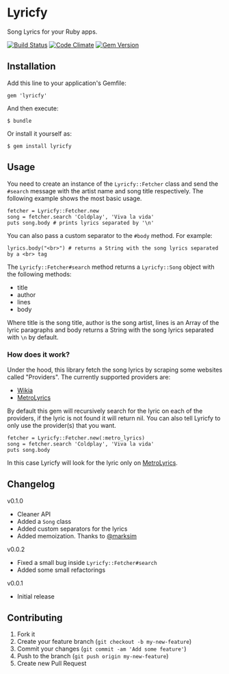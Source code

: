 # Lyricfy

Song Lyrics for your Ruby apps.

[![Build Status](https://travis-ci.org/javichito/Lyricfy.png?branch=master)](https://travis-ci.org/javichito/Lyricfy)
[![Code Climate](https://codeclimate.com/github/javichito/Lyricfy.png)](https://codeclimate.com/github/javichito/Lyricfy)
[![Gem Version](https://badge.fury.io/rb/lyricfy.png)](http://badge.fury.io/rb/lyricfy)

## Installation

Add this line to your application's Gemfile:

    gem 'lyricfy'

And then execute:

    $ bundle

Or install it yourself as:

    $ gem install lyricfy

## Usage

You need to create an instance of the <code>Lyricfy::Fetcher</code> class and send the <code>#search</code> message with the artist name and song title respectively. The following example shows the most basic usage.

    fetcher = Lyricfy::Fetcher.new
    song = fetcher.search 'Coldplay', 'Viva la vida'
    puts song.body # prints lyrics separated by '\n'

You can also pass a custom separator to the <code>#body</code> method. For example:

    lyrics.body("<br>") # returns a String with the song lyrics separated by a <br> tag

The <code>Lyricfy::Fetcher#search</code> method returns a <code>Lyricfy::Song</code> object with the following methods:

- title
- author
- lines
- body

Where title is the song title, author is the song artist, lines is an Array of the lyric paragraphs and body returns a String with the song lyrics separated with <code>\n</code> by default.

### How does it work?

Under the hood, this library fetch the song lyrics by scraping some websites called "Providers". The currently supported providers are:

- [Wikia](http://lyrics.wikia.com/Lyrics_Wiki)
- [MetroLyrics](http://www.metrolyrics.com/)

By default this gem will recursively search for the lyric on each of the providers, if the lyric is not found it will return nil. You can also tell Lyricfy to only use the provider(s) that you want.

    fetcher = Lyricfy::Fetcher.new(:metro_lyrics)
    song = fetcher.search 'Coldplay', 'Viva la vida'
    puts song.body

In this case Lyricfy will look for the lyric only on [MetroLyrics](http://www.metrolyrics.com/).

## Changelog

v0.1.0
- Cleaner API
- Added a <code>Song</code> class
- Added custom separators for the lyrics
- Added memoization. Thanks to [@marksim](https://github.com/marksim)

v0.0.2
- Fixed a small bug inside <code>Lyricfy::Fetcher#search</code>
- Added some small refactorings

v0.0.1
- Initial release

## Contributing

1. Fork it
2. Create your feature branch (`git checkout -b my-new-feature`)
3. Commit your changes (`git commit -am 'Add some feature'`)
4. Push to the branch (`git push origin my-new-feature`)
5. Create new Pull Request
